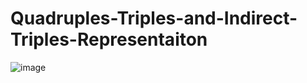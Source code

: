 # Quadruples-Triples-and-Indirect-Triples-Representaiton



![image](https://user-images.githubusercontent.com/70995063/122814265-942f2100-d2f1-11eb-82dc-2e11fecb3006.png)
